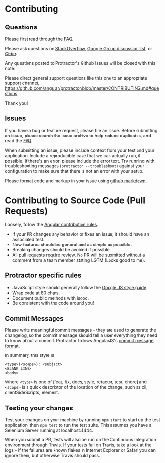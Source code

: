 Contributing
============

Questions
---------

Please first read through the [FAQ](https://github.com/angular/protractor/blob/master/docs/faq.md).

Please ask questions on [StackOverflow](http://stackoverflow.com/questions/tagged/protractor), [Google Group discussion list](https://groups.google.com/forum/?fromgroups#!forum/angular), or [Gitter](https://gitter.im/angular/protractor).

Any questions posted to Protractor's Github Issues will be closed with this note:

Please direct general support questions like this one to an appropriate support channel, https://github.com/angular/protractor/blob/master/CONTRIBUTING.md#questions

Thank you!


Issues
------

If you have a bug or feature request, please file an issue.
Before submitting an issue, please search the issue archive to help reduce duplicates, and read the
[FAQ](https://github.com/angular/protractor/blob/master/docs/faq.md).

When submitting an issue, please include context from your test and
your application. Include a reproducible case that we can actually run, if possible. If there's an error, please include the error text. Try running with troubleshooting messages (`protractor --troubleshoot`) against your configuration to make sure that there is not an error with your setup.

Please format code and markup in your issue using [github markdown](https://help.github.com/articles/github-flavored-markdown).


Contributing to Source Code (Pull Requests)
===========================================

Loosely, follow the [Angular contribution rules](https://github.com/angular/angular.js/blob/master/CONTRIBUTING.md).

 * If your PR changes any behavior or fixes an issue, it should have an associated test.
 * New features should be general and as simple as possible.
 * Breaking changes should be avoided if possible.
 * All pull requests require review. No PR will be submitted without a comment from a team member stating LGTM (Looks good to me).

Protractor specific rules
-------------------------

 * JavaScript style should generally follow the [Google JS style guide](http://google-styleguide.googlecode.com/svn/trunk/javascriptguide.xml).
 * Wrap code at 80 chars.
 * Document public methods with jsdoc.
 * Be consistent with the code around you!

Commit Messages
---------------

Please write meaningful commit messages - they are used to generate the changelog, so the commit message should tell a user everything they need to know about a commit. Protractor follows AngularJS's [commit message format](https://docs.google.com/a/google.com/document/d/1QrDFcIiPjSLDn3EL15IJygNPiHORgU1_OOAqWjiDU5Y/edit#heading=h.z8a3t6ehl060).

In summary, this style is

    <type>(<scope>): <subject>
    <BLANK LINE>
    <body>

Where `<type>` is one of [feat, fix, docs, style, refactor, test, chore] and
`<scope>` is a quick descriptor of the location of the change, such as cli, clientSideScripts, element.

Testing your changes
--------------------

Test your changes on your machine by running `npm start` to start up the test application,
then `npm test` to run the test suite. This assumes you have a Selenium Server running
at localhost:4444.

When you submit a PR, tests will also be run on the Continuous Integration environment
through Travis. If your tests fail on Travis, take a look at the logs - if the failures
are known flakes in Internet Explorer or Safari you can ignore them, but otherwise
Travis should pass.
